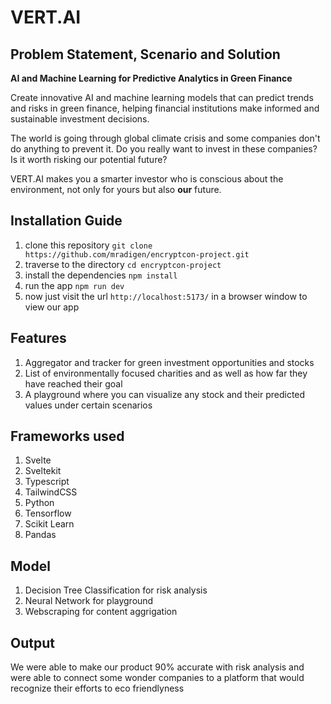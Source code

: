 # VERT.AI

## Problem Statement, Scenario and Solution

**AI and Machine Learning for Predictive Analytics in Green Finance**

Create innovative AI and machine learning models that can predict trends and risks in green finance, helping financial institutions make informed and sustainable investment decisions.

The world is going through global climate crisis and some companies don't do anything to prevent it. Do you really want to invest in these companies? Is it worth risking our potential future?

VERT.AI makes you a smarter investor who is conscious about the environment, not only for yours but also **our** future.

## Installation Guide

1. clone this repository `git clone https://github.com/mradigen/encryptcon-project.git`
2. traverse to the directory `cd encryptcon-project`
3. install the dependencies `npm install`
4. run the app `npm run dev`
5. now just visit the url `http://localhost:5173/` in a browser window to view our app

## Features

1. Aggregator and tracker for green investment opportunities and stocks
2. List of environmentally focused charities and as well as how far they have reached their goal
3. A playground where you can visualize any stock and their predicted values under certain scenarios

## Frameworks used

1. Svelte
2. Sveltekit
3. Typescript
4. TailwindCSS
5. Python
6. Tensorflow
7. Scikit Learn
8. Pandas

## Model

1. Decision Tree Classification for risk analysis
2. Neural Network for playground
3. Webscraping for content aggrigation

## Output

We were able to make our product 90% accurate with risk analysis and were able to connect some wonder companies to a platform that would recognize their efforts to eco friendlyness
